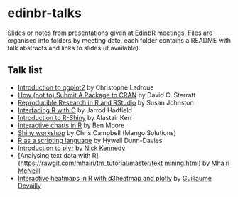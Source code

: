 # edinbr-talks

Slides or notes from presentations given at [EdinbR](http://edinbr.org) meetings. Files are organised into folders by meeting date, each folder contains a README with talk abstracts and links to slides (if available).

## Talk list

* [Introduction to ggplot2](https://github.com/chrislad/edinbr) by Christophe Ladroue
* [How (not to) Submit A Package to CRAN](2015-03-18/Sterratt_HowNotToSubmitAProjectToCRAN.pdf) by David C. Sterratt
* [Reproducible Research in R and RStudio](2015-04-22/Johnston_IntroReproducibleResearchRstudio.pdf) by Susan Johnston
* [Interfacing R with C](2015-04-22/Hadfield_InterfacingRwithC.pdf) by Jarrod Hadfield
* [Introduction to R-Shiny](2015-05-20/Kerr_IntroductionToRShiny.pdf) by Alastair Kerr
* [Interactive charts in R](http://blm.io/talks/edinbr_may) by Ben Moore
* [Shiny workshop](2015-06-17/Campbell_IntroToShinyWorkshop.pptx) by Chris Campbell (Mango Solutions)
* [R as a scripting language](2015-08-19/DunnDavies_RScripting.pdf) by Hywell Dunn-Davies
* [Introduction to plyr](https://rawgit.com/NikNakk/edinbr-talks/Kennedy-talk/2015-09-16/Kennedy_plyr-talk.html) by [Nick Kennedy](https://github.com/NikNakk)
* [Analysing text data with R](https://rawgit.com/mhairi/tm_tutorial/master/text mining.html) by [Mhairi McNeill](https://github.com/Mhairi)
* [Interactive heatmaps in R with d3heatmap and plotly](2015-10-21/InteractiveHeatmapsR.pdf) by [Guillaume Devailly](https://github.com/gdevailly)
